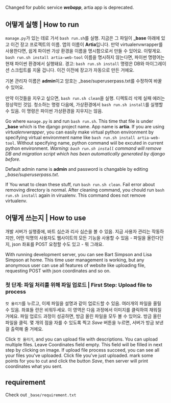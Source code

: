 Changed for public service ***webapp***, artia app is deprecated.

## 어떻게 실행 | How to run

`manage.py`가 있는 데로 가서 `bash run.sh`를 실행. 지금은 그 파일이 **_base** 아래에 있고 이건 장고 프로젝트의 이름. 앱의 이름이 **Artia**입니다. 만약 virtualenvwrapper를 사용한다면, 쉽게 파이썬 가상 환경을 이름을 명시함으로서 만들 수 있어요. 이렇게요. `bash run.sh install artia-web-tool` 이름을 명시하지 않는다면, 파이썬 명령어는 현재 파이썬 환경에서 실행돼요.
경고: `bash run.sh install` 명령은 DB와 마이그레이션 스크립트를 지울 겁니다. 이건 이전에 장고가 자동으로 만든 거에요.

기본 관리자 이름은 **admin**이고 암호는 _base/superuserpass.txt를 수정하여 바꿀 수 있어요.

만약 이것들을 지우고 싶으면, `bash run.sh clean`을 실행. 디렉토리 삭제 실패 에러는 정상적인 것임. 청소하는 명령 다음에, 가상환경에서 `bash run.sh install`를 실행할 수 있음. 이 명령은 파이썬 가상환경을 지우지는 않음.

Go where `manage.py` is and run `bash run.sh`. This time that file is under **_base** which is the django project name. App name is **artia**. If you are using *virtualenvwrapper*, you can easily make virtual python environment by specifying virtual environment name like `bash run.sh install artia-web-tool`. Without specifying name, python command wiil be excuted in current python environment.
*Warning: `bash run.sh install` command will remove DB and migration script which has been automatically generated by django before.*

Default admin name is **admin** and password is changable by editing *_base/superuserpass.txt*.

If You wnat to clean these stuff, run `bash run.sh clean`. Fail error about removing directory is normal. After cleaning command, you chould run `bash run.sh install` again in virualenv. This command does not remove virtualenv.

## 어떻게 쓰는지 | How to use

개발 서버가 실행중에, 바트 심슨과 리사 심슨을 볼 수 있음. 지금 사용자 관리는 작동하지만, 어떤 익명의 사용자도 웹사이트의 모든 기능을 사용할 수 있음 - 파일을 올린다던지, json 좌표를 POST 요청할 수도 있고 - 뭐 그래요.

With running development server, you can see Bart Simpson and Lisa Simpson at home. This time user management is working, but any anonymous user can use all features of website like uploading file, requesting POST with json coordinates and so on.

### 첫 단계: 파일 처리를 위해 파일 업로드 | First Step: Upload file to process

`컷 올리기`를 누르고, 이제 파일을 설명과 같이 업로드할 수 있음. 여러개의 파일을 올릴 수 있음. 좌표들 란은 비워두세요. 이 영역은 다음 과정에서 이미지를 클릭하여 채워질 거에요. 파일 업로드 과정이 성공하면, 방금 올린 파일을 모두 볼 수 있어요. 방금 올린 파일을 클릭. 몇 개의 점을 자를 수 있도록 찍고 *Save* 버튼을 누르면, 서버가 방금 보낸 걸 출력해 줄 거에요.

Click `컷 올리기`, and you can upload file with descriptions. You can upload multiple files. Leave Coordinates field empty. This field will be filled in next step by clicking on image. If upload file process succeed, you can see all your files you've uploaded. Click file you've just uploaded. mark some points for you to cut and click the button *Save*, then server will print coordinates what you sent.

## requirement

Check out `_base/requirement.txt`
